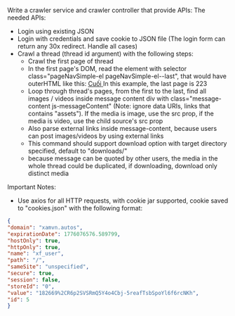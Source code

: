 Write a crawler service and crawler controller that provide APIs:
The needed APIs:
- Login using existing JSON
- Login with credentials and save cookie to JSON file (The login form can return any 30x redirect. Handle all cases)
- Crawl a thread (thread id argument) with the following steps:
  + Crawl the first page of thread
  + In the first page's DOM, read the element with selector class="pageNavSimple-el pageNavSimple-el--last", that would have outerHTML like this: <a href="/threads/1577/page-223" class="pageNavSimple-el pageNavSimple-el--last" data-xf-init="tooltip" title="Cuối">
			<i aria-hidden="true"></i> <span class="u-srOnly">Cuối</span>
		</a>
    In this example, the last page is 223
  + Loop through thread's pages, from the first to the last, find all images / videos inside message content div with class="message-content js-messageContent" (Note: ignore data URIs, links that contains "assets"). If the media is image, use the src prop, if the media is video, use the child source's src prop
  + Also parse external links inside message-content, because users can post images/videos by using external links
  + This command should support download option with target directory specified, default to "downloads/"
  + because message can be quoted by other users, the media in the whole thread could be duplicated, if downloading, download only distinct media

Important Notes:
- Use axios for all HTTP requests, with cookie jar supported, cookie saved to "cookies.json" with the following format:

```json
{
"domain": "xamvn.autos",
"expirationDate": 1776076576.589799,
"hostOnly": true,
"httpOnly": true,
"name": "xf_user",
"path": "/",
"sameSite": "unspecified",
"secure": true,
"session": false,
"storeId": "0",
"value": "182669%2CR6p2SVSRmQ5Y4o4Cbj-5reafTsbSpoYl6f6rcNKh",
"id": 5
}
```
